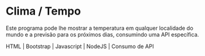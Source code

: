# Clima / Tempo

Este programa pode lhe mostrar a temperatura em qualquer localidade do mundo e a previsão para os próximos dias, consumindo uma API específica.

HTML | Bootstrap | Javascript | NodeJS | Consumo de API
